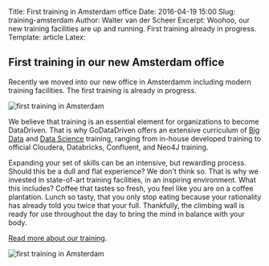 Title: First training in Amsterdam office
Date: 2016-04-19 15:00
Slug: training-amsterdam
Author: Walter van der Scheer
Excerpt: Woohoo, our new training facilities are up and running. First training already in progress.
Template: article
Latex:

## First training in our new Amsterdam office

<span class="lead">Recently we moved into our new office in Amsterdamm including modern training facilities. The first training is already in progress.</span>

![first training in Amsterdam](static/images/training-office/first-training-amsterdam-office-1.jpg "first training in our Amsterdam office")

We believe that training is an essential element for organizations to become DataDriven. That is why GoDataDriven offers an extensive curriculum of [Big Data](http://www.godatadriven.com/bigdata-training "Big Data Training") and [Data Science](http://www.godatadriven.com/datascience-training "Data Science training") training, ranging from in-house developed training to official Cloudera, Databricks, Confluent, and Neo4J training. 

Expanding your set of skills can be an intensive, but rewarding process. Should this be a dull and flat experience? We don't think so. That is why we invested in state-of-art training facilities, in an inspiring environment. What this includes? Coffee that tastes so fresh, you feel like you are on a coffee plantation. Lunch so tasty, that you only stop eating because your rationality has already told you twice that your full. Thankfully, the climbing wall is ready for use throughout the day to bring the mind in balance with your body.

[Read more about our training](http://www.godatadriven.com/training-overview "Overview of training").

![first training in Amsterdam](static/images/training-office/first-training-amsterdam-office-2.jpg)

